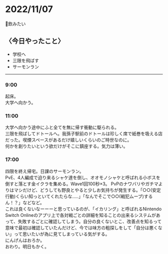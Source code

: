 2022/11/07
============

🍻飲みたい

## 〈今日やったこと〉  
* 学校へ
* 三限を飛ばす
* サーモンラン

---

### 9:00  
起床。  
大学へ向かう。  

### 11:00  
大学へ向かう途中にふと全てを無に帰す衝動に駆られる。  
三限を飛ばしてドトールへ。我孫子駅前のドトールは珍しく席で紙巻を吸える店だった。喫煙スペースがあるだけ嬉しいくらいのご時世なのに。  
何かを創りたいという欲だけがそこに鎮座する。気力は薄い。  

### 17:00  
四限を終え帰宅。日課のサーモンラン。  
PvE、4人編成で迫り来るシャケ達を倒し、オオモノシャケと呼ばれる小ボスを倒すと落とす金イクラを集める。Wave1回100秒×3。 
PvPのナワバリやガチマよりはマシだけど、どうしても野良とやると少しお気持ちが発生する。「○○(安定行動)くらい知っといてくれたらな.....」「なんでそこで○○(戦犯ムーブ)するん！？」などなど。  
これは良くないなーーーと思っているのが、「イカリング」と呼ばれるNintendo Switch Onlineのアプリ上で各対戦ごとの詳細を知ることの出来るシステムがあって、失敗するごとに確認してしまう。自分の良くないとこ、改善点を知るって意味で最初は確認していたんだけど、今では味方の粗探しをして「自分は悪くない」って思いたいが為に見てしまっている気がする。  
にんげんはおろか。  
おわり。明日もかく。
